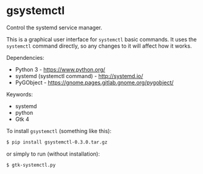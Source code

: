 # gsystemctl
Control the systemd service manager.

This is a graphical user interface for `systemctl` basic commands.
It uses the `systemctl` command directly, so any changes to it will affect how it works.

Dependencies:
- Python 3 - https://www.python.org/
- systemd (systemctl command) - http://systemd.io/
- PyGObject - https://gnome.pages.gitlab.gnome.org/pygobject/

Keywords:
- systemd
- python
- Gtk 4

To install `gsystemctl` (something like this):
```bash
$ pip install gsystemctl-0.3.0.tar.gz
```
or simply to run (without installation):
```bash
$ gtk-systemctl.py
```
